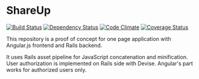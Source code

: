 # ShareUp

[![Build Status](https://travis-ci.org/szyablitsky/shareup-embedded.svg?branch=master)](https://travis-ci.org/szyablitsky/shareup-embedded)
[![Dependency Status](https://gemnasium.com/szyablitsky/shareup-embedded.svg)](https://gemnasium.com/szyablitsky/shareup-embedded)
[![Code Climate](https://codeclimate.com/github/szyablitsky/shareup-embedded.png)](https://codeclimate.com/github/szyablitsky/shareup-embedded)
[![Coverage Status](https://coveralls.io/repos/szyablitsky/shareup-embedded/badge.png)](https://coveralls.io/r/szyablitsky/shareup-embedded)

This repository is a proof of concept for one page application with Angular.js frontend and Rails backend.

It uses Rails asset pipeline for JavaScript concatenation and minification. User authorization is implemented on Rails side with Devise. Angular's part works for authorized users only.
